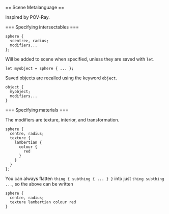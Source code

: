 == Scene Metalanguage ==

Inspired by POV-Ray.

=== Specifying intersectables ===

```
sphere {
  <centre>, radius;
  modifiers...
};
```

Will be added to scene when specified, unless they are saved with `let`.

```
let myobject = sphere { ... };
```

Saved objects are recalled using the keyword `object`.

```
object {
  myobject;
  modifiers...
}
```

=== Specifying materials ===

The modifiers are texture, interior, and transformation.

```
sphere {
  centre, radius;
  texture {
    lambertian {
      colour {
        red
      }
    }
  }
};
```

You can always flatten `thing { subthing { ... } }` into just `thing subthing ...`,
so the above can be written

```
sphere {
  centre, radius;
  texture lambertian colour red
}
```
